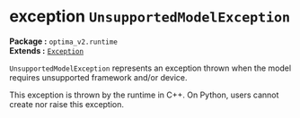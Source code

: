 exception `UnsupportedModelException`
============================
__Package :__  `optima_v2.runtime`  
__Extends :__ [`Exception`](exception.md)

`UnsupportedModelException` represents an exception thrown when the model requires unsupported framework and/or device.

This exception is thrown by the runtime in C++. On Python, users cannot create nor raise this exception.

